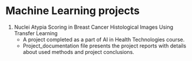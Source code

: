 # Machine Learning projects
  1. Nuclei Atypia Scoring in Breast Cancer Histological Images Using Transfer Learning
     - A project completed as a part of AI in Health Technologies course.
     - Project_documentation file presents the project reports with details about used methods and project conclusions.
